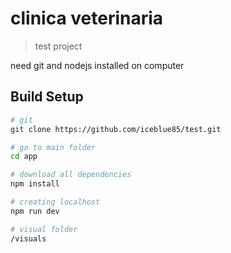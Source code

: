 # clinica veterinaria

> test project

need git and nodejs installed on computer

## Build Setup

``` bash
# git
git clone https://github.com/iceblue85/test.git

# go to main folder
cd app

# download all dependencies
npm install

# creating localhost
npm run dev

# visual folder
/visuals

```
